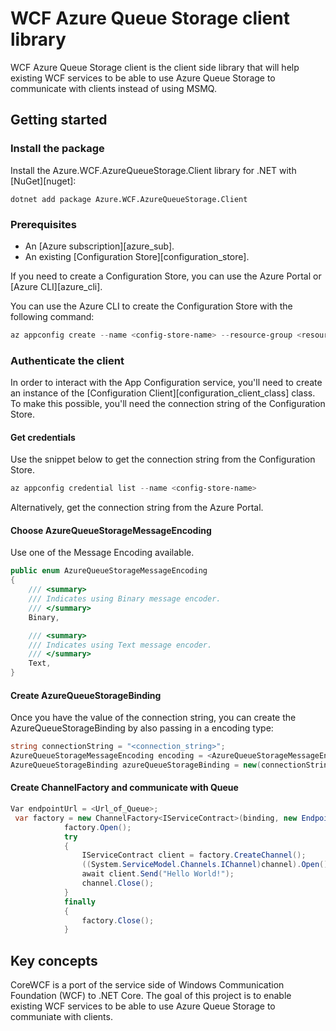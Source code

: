# WCF Azure Queue Storage client library

WCF Azure Queue Storage client is the client side library that will help existing WCF services to be able to use Azure Queue Storage to communicate with clients instead of using MSMQ.

## Getting started

### Install the package

Install the Azure.WCF.AzureQueueStorage.Client library for .NET with [NuGet][nuget]:

```dotnetcli
dotnet add package Azure.WCF.AzureQueueStorage.Client
```

### Prerequisites

* An [Azure subscription][azure_sub].
* An existing [Configuration Store][configuration_store].

If you need to create a Configuration Store, you can use the Azure Portal or [Azure CLI][azure_cli].

You can use the Azure CLI to create the Configuration Store with the following command:

```PowerShell
az appconfig create --name <config-store-name> --resource-group <resource-group-name> --location eastus
```

### Authenticate the client

In order to interact with the App Configuration service, you'll need to create an instance of the [Configuration Client][configuration_client_class] class. To make this possible, you'll need the connection string of the Configuration Store.

#### Get credentials

Use the snippet below to get the connection string from the Configuration Store.

```PowerShell
az appconfig credential list --name <config-store-name>
```

Alternatively, get the connection string from the Azure Portal.

#### Choose AzureQueueStorageMessageEncoding

Use one of the Message Encoding available.

```C#
public enum AzureQueueStorageMessageEncoding
{
    /// <summary>
    /// Indicates using Binary message encoder.
    /// </summary>
    Binary,

    /// <summary>
    /// Indicates using Text message encoder.
    /// </summary>
    Text,
}
```

#### Create AzureQueueStorageBinding

Once you have the value of the connection string, you can create the AzureQueueStorageBinding by also passing in a encoding type:

```C# Snippet:CreateConfigurationClient
string connectionString = "<connection_string>";
AzureQueueStorageMessageEncoding encoding = <AzureQueueStorageMessageEncoding>;
AzureQueueStorageBinding azureQueueStorageBinding = new(connectionString, encoding);
```

#### Create ChannelFactory and communicate with Queue

```C# Snippet
Var endpointUrl = <Url_of_Queue>;
 var factory = new ChannelFactory<IServiceContract>(binding, new EndpointAddress(endpointUrl));
            factory.Open();
            try
            {
                IServiceContract client = factory.CreateChannel();
                ((System.ServiceModel.Channels.IChannel)channel).Open();
                await client.Send("Hello World!");
                channel.Close();
            }
            finally
            {
                factory.Close();
            }
```

## Key concepts

CoreWCF is a port of the service side of Windows Communication Foundation (WCF) to .NET Core. The goal of this project is to enable existing WCF services to be able to use Azure Queue Storage to communiate with clients.


